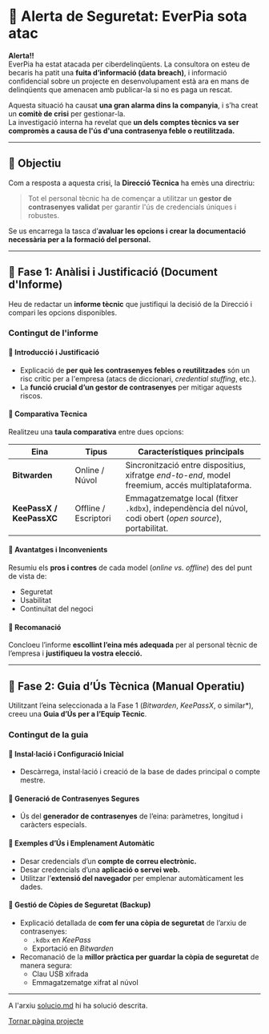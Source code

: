 # 🛑 Alerta de Seguretat: EverPia sota atac

**Alerta!!**  
EverPia ha estat atacada per ciberdelinqüents. La consultora on esteu de becaris ha patit una **fuita d’informació (data breach)**, i informació confidencial sobre un projecte en desenvolupament està ara en mans de delinqüents que amenacen amb publicar-la si no es paga un rescat.

Aquesta situació ha causat **una gran alarma dins la companyia**, i s’ha creat un **comitè de crisi** per gestionar-la.  
La investigació interna ha revelat que **un dels comptes tècnics va ser compromès a causa de l'ús d'una contrasenya feble o reutilitzada.**

---

## 🎯 Objectiu

Com a resposta a aquesta crisi, la **Direcció Tècnica** ha emès una directriu:

> Tot el personal tècnic ha de començar a utilitzar un **gestor de contrasenyes validat** per garantir l'ús de credencials úniques i robustes.

Se us encarrega la tasca d’**avaluar les opcions i crear la documentació necessària per a la formació del personal.**

---

## 🧩 Fase 1: Anàlisi i Justificació (Document d'Informe)

Heu de redactar un **informe tècnic** que justifiqui la decisió de la Direcció i compari les opcions disponibles.

### Contingut de l'informe

#### 🔹 Introducció i Justificació
- Explicació de **per què les contrasenyes febles o reutilitzades** són un risc crític per a l'empresa (atacs de diccionari, *credential stuffing*, etc.).  
- La **funció crucial d’un gestor de contrasenyes** per mitigar aquests riscos.

#### 🔹 Comparativa Tècnica
Realitzeu una **taula comparativa** entre dues opcions:

| Eina | Tipus | Característiques principals |
|------|--------|-----------------------------|
| **Bitwarden** | Online / Núvol | Sincronització entre dispositius, xifratge *end-to-end*, model freemium, accés multiplataforma. |
| **KeePassX / KeePassXC** | Offline / Escriptori | Emmagatzematge local (fitxer `.kdbx`), independència del núvol, codi obert (*open source*), portabilitat. |

#### 🔹 Avantatges i Inconvenients
Resumiu els **pros i contres** de cada model (*online vs. offline*) des del punt de vista de:
- Seguretat  
- Usabilitat  
- Continuïtat del negoci  

#### 🔹 Recomanació
Concloeu l’informe **escollint l’eina més adequada** per al personal tècnic de l’empresa i **justifiqueu la vostra elecció.**

---

## 🧠 Fase 2: Guia d’Ús Tècnica (Manual Operatiu)

Utilitzant l’eina seleccionada a la Fase 1 (*Bitwarden*, *KeePassX*, o similar*), creeu una **Guia d’Ús per a l’Equip Tècnic**.

### Contingut de la guia

#### 🔹 Instal·lació i Configuració Inicial
- Descàrrega, instal·lació i creació de la base de dades principal o compte mestre.

#### 🔹 Generació de Contrasenyes Segures
- Ús del **generador de contrasenyes** de l’eina: paràmetres, longitud i caràcters especials.

#### 🔹 Exemples d’Ús i Emplenament Automàtic
- Desar credencials d’un **compte de correu electrònic.**  
- Desar credencials d’una **aplicació o servei web.**  
- Utilitzar l’**extensió del navegador** per emplenar automàticament les dades.

#### 🔹 Gestió de Còpies de Seguretat (Backup)
- Explicació detallada de **com fer una còpia de seguretat** de l’arxiu de contrasenyes:
  - `.kdbx` en *KeePass*  
  - Exportació en *Bitwarden*  
- Recomanació de la **millor pràctica per guardar la còpia de seguretat** de manera segura:
  - Clau USB xifrada  
  - Emmagatzematge xifrat al núvol  

---

A l'arxiu [solucio.md](informe.md) hi ha solució descrita.

[Tornar pàgina projecte](../README.md)


